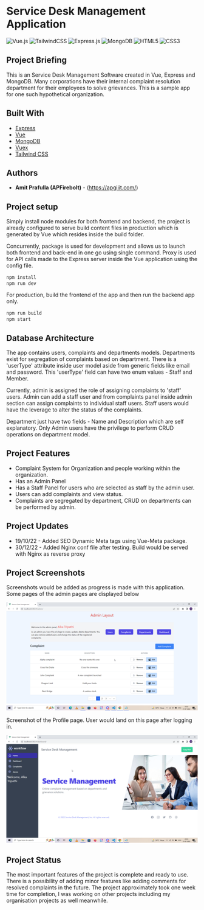# Service Desk Management Application

![Vue.js](https://img.shields.io/badge/vuejs-%2335495e.svg?style=for-the-badge&logo=vuedotjs&logoColor=%234FC08D)
![TailwindCSS](https://img.shields.io/badge/tailwindcss-%2338B2AC.svg?style=for-the-badge&logo=tailwind-css&logoColor=white)
![Express.js](https://img.shields.io/badge/express.js-%23404d59.svg?style=for-the-badge&logo=express&logoColor=%2361DAFB)
![MongoDB](https://img.shields.io/badge/MongoDB-%234ea94b.svg?style=for-the-badge&logo=mongodb&logoColor=white)
![HTML5](https://img.shields.io/badge/html5-%23E34F26.svg?style=for-the-badge&logo=html5&logoColor=white)
![CSS3](https://img.shields.io/badge/css3-%231572B6.svg?style=for-the-badge&logo=css3&logoColor=white)

## Project Briefing

This is an Service Desk Management Software created in Vue, Express and MongoDB. Many corporations have their internal complaint resolution department for their employees to solve grievances. This is a sample app for one such hypothetical organization.

## Built With

* [Express](https://expressjs.com/)
* [Vue](https://vuejs.org/)
* [MongoDB](https://www.mongodb.com/)
* [Vuex](https://vuex.vuejs.org/)
* [Tailwind CSS](https://tailwindcss.com/)

## Authors

* **Amit Prafulla (APFirebolt)** - (https://apgiiit.com/)

## Project setup

Simply install node modules for both frontend and backend, the project is already configured to serve build content files in production which is generated by Vue which resides inside the build folder.

Concurrently, package is used for development and allows us to launch both frontend and back-end in one go using single command. Proxy is used for API calls made to the Express server inside the Vue application using the config file.

```
npm install
npm run dev
```

For production, build the frontend of the app and then run the backend app only. 

```
npm run build
npm start
```

## Database Architecture

The app contains users, complaints and departments models. Departments exist for segregation of complaints based on department. There is a 'userType' attribute inside user model aside from generic fields like email and password. This 'userType' field can have two enum values - Staff and Member.

Currently, admin is assigned the role of assigning complaints to 'staff' users. Admin can add a staff user and from complaints panel inside admin section can assign complaints to individual staff users. Staff users would have the leverage to alter the status of the complaints.

Department just have two fields - Name and Description which are self explanatory. Only Admin users have the privilege to perform CRUD operations on department model.

## Project Features

- Complaint System for Organization and people working within the organization.
- Has an Admin Panel
- Has a Staff Panel for users who are selected as staff by the admin user.
- Users can add complaints and view status.
- Complaints are segregated by department, CRUD on departments can be performed by admin.

## Project Updates 

- 19/10/22 - Added SEO Dynamic Meta tags using Vue-Meta package.
- 30/12/22 - Added Nginx conf file after testing. Build would be served with Nginx as reverse proxy

## Project Screenshots

Screenshots would be added as progress is made with this application. Some pages of the admin pages are displayed below

![alt text](./screenshots/admin.png)

Screenshot of the Profile page. User would land on this page after logging in.

![alt text](./screenshots/profile.png)

## Project Status

The most important features of the project is complete and ready to use. There is a possibility of adding minor features like adding comments for resolved complaints in the future. The project approximately took one week time for completion, I was working on other projects including my organisation projects as well meanwhile.


